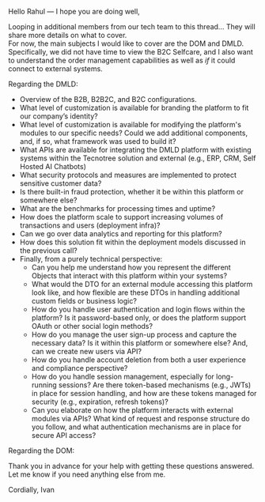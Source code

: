 Hello Rahul — I hope you are doing well,

Looping in additional members from our tech team to this thread... They will share more details on what to cover. 
\
For now, the main subjects I would like to cover are the DOM and DMLD. Specifically, we did not have time to view the B2C Selfcare, and I also want to understand the order management capabilities as well as *if* it could connect to external systems.



Regarding the DMLD:
- Overview of the B2B, B2B2C, and B2C configurations.
- What level of customization is available for branding the platform to fit our company’s identity?
- What level of customization is available for modifying the platform's modules to our specific needs? Could we add additional components, and, if so, what framework was used to build it?
- What APIs are available for integrating the DMLD platform with existing systems within the Tecnotree solution and external (e.g., ERP, CRM, Self Hosted AI Chatbots)
- What security protocols and measures are implemented to protect sensitive customer data?
- Is there built-in fraud protection, whether it be within this platform or somewhere else?
- What are the benchmarks for processing times and uptime?
- How does the platform scale to support increasing volumes of transactions and users (deployment infra)?
- Can we go over data analytics and reporting for this platform?
- How does this solution fit within the deployment models discussed in the previous call?
- Finally, from a purely technical perspective: 
	- Can you help me understand how you represent the different Objects that interact with this platform within your systems? 
	- What would the DTO for an external module accessing this platform look like, and how flexible are these DTOs in handling additional custom fields or business logic? 
	- How do you handle user authentication and login flows within the platform? Is it password-based only, or does the platform support OAuth or other social login methods?
	- How do you manage the user sign-up process and capture the necessary data? Is it within this platform or somewhere else? And, can we create new users via API?
	- How do you handle account deletion from both a user experience and compliance perspective?
	- How do you handle session management, especially for long-running sessions? Are there token-based mechanisms (e.g., JWTs) in place for session handling, and how are these tokens managed for security (e.g., expiration, refresh tokens)?
	- Can you elaborate on how the platform interacts with external modules via APIs? What kind of request and response structure do you follow, and what authentication mechanisms are in place for secure API access?

Regarding the DOM:

Thank you in advance for your help with getting these questions answered. Let me know if you need anything else from me.

Cordially,
Ivan